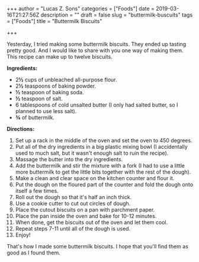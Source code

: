 +++
author = "Lucas Z. Sons"
categories = ["Foods"]
date = 2019-03-16T21:27:56Z
description = ""
draft = false
slug = "buttermilk-buscuits"
tags = ["Foods"]
title = "Buttermilk Biscuits"

+++

Yesterday, I  tried making some buttermilk biscuits. They ended up tasting pretty good. And I would like to share with you one way of making them. This recipe can make up to twelve biscuits.

**Ingredients:**

* 2**½** cups of unbleached all-purpose flour.
* 2**½** teaspoons of baking powder.
* **½** teaspoon of baking soda.
* **½** teaspoon of salt.
* 6 tablespoons of cold unsalted butter (I only had salted butter, so I planned to use less salt).
* **¾** of buttermilk.

**Directions:**

1. Set up a rack in the middle of the oven and set the oven to 450 degrees.
2. Put all of the dry ingredients in a big plastic mixing bowl (I accidentally used to much salt, but it wasn't enough salt to ruin the recipe).
3. Massage the butter into the dry ingredients.
4. Add the buttermilk and stir the mixture with a fork (I had to use a little more buttermilk to get the little bits together with the rest of the dough).
5. Make a clean and clear space on the kitchen counter and flour it.
6. Put the dough on the floured part of the counter and fold the dough onto itself a few times.
7. Roll out the dough so that it's half an inch thick.
8. Use a cookie cutter to cut out circles of dough.
9. Place the cutout biscuits on a pan with parchment paper.
10. Place the pan inside the oven and bake for 10-12 minutes.
11. When done, get the biscuits out of the oven and let them cool.
12. Repeat steps 7-11 until all of the dough is used.
13. Enjoy!

That's how I made some buttermilk biscuits. I hope that you'll find them as good as I found them.

